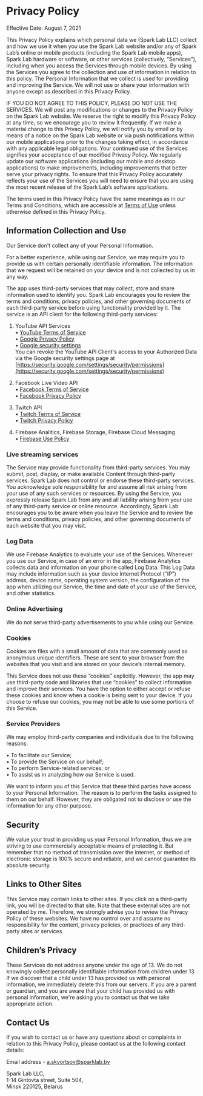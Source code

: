 # Privacy Policy

Effective Date: August 7, 2021

This Privacy Policy explains which personal data we (Spark Lab LLC) collect and how we use it when you use the Spark Lab website and/or any of Spark Lab’s online or mobile products (including the Spark Lab mobile apps), Spark Lab hardware or software, or other services (collectively, “Services”), including when you access the Services through mobile devices. By using the Services you agree to the collection and use of information in relation to this policy. The Personal Information that we collect is used for providing and improving the Service. We will not use or share your information with anyone except as described in this Privacy Policy.

IF YOU DO NOT AGREE TO THIS POLICY, PLEASE DO NOT USE THE SERVICES. We will post any modifications or changes to the Privacy Policy on the Spark Lab website. We reserve the right to modify this Privacy Policy at any time, so we encourage you to review it frequently. If we make a material change to this Privacy Policy, we will notify you by email or by means of a notice on the Spark Lab website or via push notifications within our mobile applications prior to the changes taking effect, in accordance with any applicable legal obligations. Your continued use of the Services signifies your acceptance of our modified Privacy Policy. We regularly update our software applications (including our mobile and desktop applications) to make improvements, including improvements that better serve your privacy rights. To ensure that this Privacy Policy accurately reflects your use of the Services you will need to ensure that you are using the most recent release of the Spark Lab’s software applications.

The terms used in this Privacy Policy have the same meanings as in our Terms and Conditions, which are accessible at [Terms of Use](https://sparklabdev.github.io/legal/terms) unless otherwise defined in this Privacy Policy.

## Information Collection and Use

Our Service don't collect any of your Personal Information.

For a better experience, while using our Service, we may require you to provide us with certain personally identifiable information. The information that we request will be retained on your device and is not collected by us in any way.

The app uses third-party services that may collect, store and share information used to identify you.
Spark Lab encourages you to review the terms and conditions, privacy policies, and other governing documents of each third-party service before using functionality provided by it.
The service is an API client for the following third-party services:  
1. YouTube API Services  
   • [YouTube Terms of Service](https://www.youtube.com/t/terms)  
   • [Google Privacy Policy](http://www.google.com/policies/privacy)  
   • [Google security settings](https://security.google.com/settings/security/permissions)  
   You can revoke the YouTube API Client's access to your Authorized Data via the Google security settings page at [https://security.google.com/settings/security/permissions](https://security.google.com/settings/security/permissions)
   
2. Facebook Live Video API  
   • [Facebook Terms of Service](https://www.facebook.com/legal/terms)  
   • [Facebook Privacy Policy](https://developers.facebook.com/terms#privacypolicy)
   
3. Twitch API  
   • [Twitch Terms of Service](https://www.twitch.tv/p/en/legal/terms-of-service/)  
   • [Twitch Privacy Policy](https://www.twitch.tv/p/legal/privacy-policy/)  
      
4. Firebase Analitics, Firebase Storage, Firebase Cloud Messaging  
   • [Firebase Use Policy](https://firebase.google.com/policies/analytics)   

### Live streaming services

The Service may provide functionality from third-party services. You may submit, post, display, or make available Content through third-party services. Spark Lab does not control or endorse these third-party services. You acknowledge sole responsibility for and assume all risk arising from your use of any such services or resources. By using the Service, you expressly release Spark Lab from any and all liability arising from your use of any third-party service or online resource. Accordingly, Spark Lab encourages you to be aware when you leave the Service and to review the terms and conditions, privacy policies, and other governing documents of each website that you may visit.

### Log Data

We use Firebase Analytics to evaluate your use of the Services. Whenever you use our Service, in case of an error in the app, Firebase Analytics collects data and information on your phone called Log Data. This Log Data may include information such as your device Internet Protocol (“IP”) address, device name, operating system version, the configuration of the app when utilizing our Service, the time and date of your use of the Service, and other statistics.

### Online Advertising

We do not serve third-party advertisements to you while using our Service.

### Cookies

Cookies are files with a small amount of data that are commonly used as anonymous unique identifiers. These are sent to your browser from the websites that you visit and are stored on your device’s internal memory.

This Service does not use these “cookies” explicitly. However, the app may use third-party code and libraries that use “cookies” to collect information and improve their services. You have the option to either accept or refuse these cookies and know when a cookie is being sent to your device. If you choose to refuse our cookies, you may not be able to use some portions of this Service.

### Service Providers

We may employ third-party companies and individuals due to the following reasons:

• To facilitate our Service;  
• To provide the Service on our behalf;  
• To perform Service-related services; or  
• To assist us in analyzing how our Service is used.

We want to inform you of this Service that these third parties have access to your Personal Information. The reason is to perform the tasks assigned to them on our behalf. However, they are obligated not to disclose or use the information for any other purpose.

## Security

We value your trust in providing us your Personal Information, thus we are striving to use commercially acceptable means of protecting it. But remember that no method of transmission over the internet, or method of electronic storage is 100% secure and reliable, and we cannot guarantee its absolute security.

## Links to Other Sites

This Service may contain links to other sites. If you click on a third-party link, you will be directed to that site. Note that these external sites are not operated by me. Therefore, we strongly advise you to review the Privacy Policy of these websites. We have no control over and assume no responsibility for the content, privacy policies, or practices of any third-party sites or services.

## Children’s Privacy

These Services do not address anyone under the age of 13. We do not knowingly collect personally identifiable information from children under 13. If we discover that a child under 13 has provided us with personal information, we immediately delete this from our servers. If you are a parent or guardian, and you are aware that your child has provided us with personal information, we're asking you to contact us that we take appropriate action.

## Contact Us

If you wish to contact us or have any questions about or complaints in relation to this Privacy Policy, please contact us at the following contact details:

Email address - [a.skvortsov@sparklab.by](mailto:a.skvortsov@sparklab.by)

Spark Lab LLC,  
1-14 Gintovta street, Suite 504,  
Minsk 220125, Belarus  

